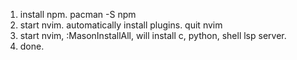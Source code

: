 1. install npm. pacman -S npm
2. start nvim. automatically install plugins. quit nvim
3. start nvim, :MasonInstallAll, will install c, python, shell lsp server.
4. done.
